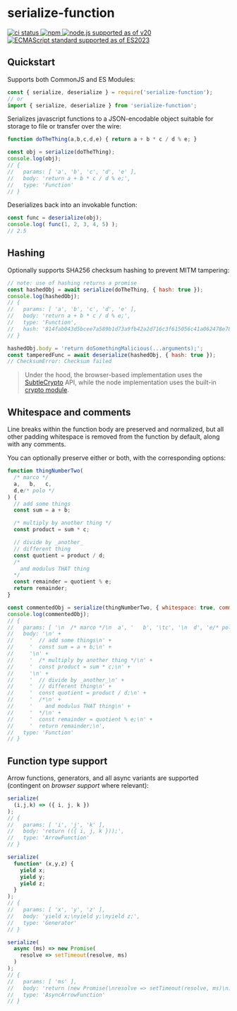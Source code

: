 # serialize-function

[
  ![ci status](https://github.com/EvanK/npm-serialize-function/actions/workflows/ci.yaml/badge.svg)
](https://github.com/EvanK/npm-serialize-function/actions/workflows/ci.yaml)
[
  ![npm](https://img.shields.io/badge/NPM-v1.0.1-orange)
](https://www.npmjs.com/package/serialize-function)
[
  ![node.js supported as of v20](https://img.shields.io/badge/Node.js-v20-yellow)
](https://nodejs.org/docs/latest-v20.x/api/)
[
  ![ECMAScript standard supported as of ES2023](https://img.shields.io/badge/ES-2023-green)
](https://compat-table.github.io/compat-table/es2016plus/)

## Quickstart

Supports both CommonJS and ES Modules:

```js
const { serialize, deserialize } = require('serialize-function');
// or
import { serialize, deserialize } from 'serialize-function';
```

Serializes javascript functions to a JSON-encodable object suitable for storage to file or transfer over the wire:

```js
function doTheThing(a,b,c,d,e) { return a + b * c / d % e; }

const obj = serialize(doTheThing);
console.log(obj);
// {
//   params: [ 'a', 'b', 'c', 'd', 'e' ],
//   body: 'return a + b * c / d % e;',
//   type: 'Function'
// }
```

Deserializes back into an invokable function:

```js
const func = deserialize(obj);
console.log( func(1, 2, 3, 4, 5) );
// 2.5
```

## Hashing

Optionally supports SHA256 checksum hashing to prevent MITM tampering:

```js
// note: use of hashing returns a promise
const hashedObj = await serialize(doTheThing, { hash: true });
console.log(hashedObj);
// {
//   params: [ 'a', 'b', 'c', 'd', 'e' ],
//   body: 'return a + b * c / d % e;',
//   type: 'Function',
//   hash: '814fab043d5bcee7a589b1d73a9fb42a2d716c3f615056c41a062478e7844827'
// }

hashedObj.body = 'return doSomethingMalicious(...arguments);';
const tamperedFunc = await deserialize(hashedObj, { hash: true });
// ChecksumError: Checksum failed
```

> Under the hood, the browser-based implementation uses the [SubtleCrypto](https://developer.mozilla.org/en-US/docs/Web/API/SubtleCrypto) API, while the node implementation uses the built-in [crypto module](https://nodejs.org/docs/latest-v20.x/api/crypto.html).

## Whitespace and comments

Line breaks within the function body are preserved and normalized, but all other padding whitespace is removed from the function by default, along with any comments.

You can optionally preserve either or both, with the corresponding options:

```js
function thingNumberTwo(
  /* marco */
  a,   b,	c,
  d,e/* polo */
) {
  // add some things
  const sum = a + b;

  /* multiply by another thing */
  const product = sum * c;

  // divide by _another_
  // different thing
  const quotient = product / d;
  /*
    and modulus THAT thing
  */
  const remainder = quotient % e;
  return remainder;
}

const commentedObj = serialize(thingNumberTwo, { whitespace: true, comments: true });
console.log(commentedObj);
// {
//   params: [ '\n  /* marco */\n  a', '   b', '\tc', '\n  d', 'e/* polo */\n' ],
//   body: '\n' +
//     '  // add some things\n' +
//     '  const sum = a + b;\n' +
//     '\n' +
//     '  /* multiply by another thing */\n' +
//     '  const product = sum * c;\n' +
//     '\n' +
//     '  // divide by _another_\n' +
//     '  // different thing\n' +
//     '  const quotient = product / d;\n' +
//     '  /*\n' +
//     '    and modulus THAT thing\n' +
//     '  */\n' +
//     '  const remainder = quotient % e;\n' +
//     '  return remainder;\n',
//   type: 'Function'
// }
```

## Function type support

Arrow functions, generators, and all async variants are supported (contingent on _browser support_ where relevant):

```js
serialize(
  (i,j,k) => ({ i, j, k })
);
// {
//   params: [ 'i', 'j', 'k' ],
//   body: 'return (({ i, j, k }));',
//   type: 'ArrowFunction'
// }

serialize(
  function* (x,y,z) {
    yield x;
    yield y;
    yield z;
  }
);
// {
//   params: [ 'x', 'y', 'z' ],
//   body: 'yield x;\nyield y;\nyield z;',
//   type: 'Generator'
// }

serialize(
  async (ms) => new Promise( 
    resolve => setTimeout(resolve, ms)
  )
);
// {
//   params: [ 'ms' ],
//   body: 'return (new Promise(\nresolve => setTimeout(resolve, ms)\n));',
//   type: 'AsyncArrowFunction'
// }
```
